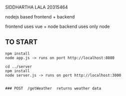 SIDDHARTHA LALA
20315464

nodejs based frontend + backend

frontend uses vue + node 
backend uses only node

## TO START

```cd client
npm install
node app.js -> runs on port http://localhost:8080

cd ../server
npm install
node server.js -> runs on port http://localhost:3000


### POST  /getWeather  returns weather data